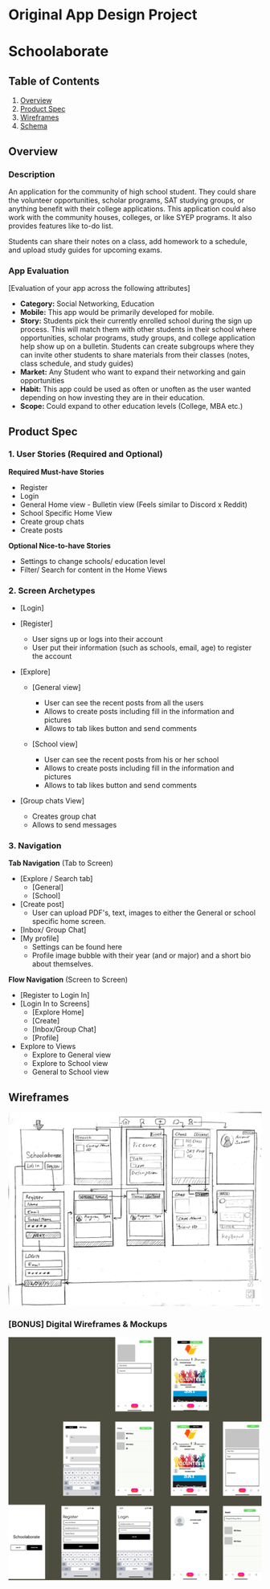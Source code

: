 Original App Design Project
===

# Schoolaborate

## Table of Contents
1. [Overview](#Overview)
1. [Product Spec](#Product-Spec)
1. [Wireframes](#Wireframes)
2. [Schema](#Schema)

## Overview
### Description
An application for the community of high school student. They could share the volunteer opportunities, scholar programs, SAT studying groups, or anything benefit with their college applications. This application could also work with the community houses, colleges, or like SYEP programs. It also provides features like to-do list. 

Students can share their notes on a class, add homework to a schedule, and upload study guides for upcoming exams.

### App Evaluation
[Evaluation of your app across the following attributes]
- **Category:** Social Networking, Education
- **Mobile:** This app would be primarily developed for mobile.
- **Story:** Students pick their currently enrolled school during the sign up process. This will match them with other students in their school where opportunities, scholar programs, study groups, and college application help show up on a bulletin. Students can create subgroups where they can invite other students to share materials from their classes (notes, class schedule, and study guides)
- **Market:** Any Student who want to expand their networking and gain opportunities
- **Habit:** This app could be used as often or unoften as the user wanted depending on how investing they are in their education.
- **Scope:** Could expand to other education levels (College, MBA etc.)


## Product Spec

### 1. User Stories (Required and Optional)

**Required Must-have Stories**

* Register
* Login
* General Home view - Bulletin view (Feels similar to Discord x Reddit)
* School Specific Home View
* Create group chats
* Create posts

**Optional Nice-to-have Stories**

* Settings to change schools/ education level
* Filter/ Search for content in the Home Views

### 2. Screen Archetypes

* [Login]
* [Register]
   * User signs up or logs into their account
   * User put their information (such as schools, email, age) to register the account
* [Explore]
   * [General view]
       * User can see the recent posts from all the users
       * Allows to create posts including fill in the information and pictures
       *  Allows to tab likes button and send comments
    
   * [School view]
       * User can see the recent posts from his or her school
       * Allows to create posts including fill in the information and pictures
       * Allows to tab likes button and send comments
     
* [Group chats View]
   * Creates group chat
   * Allows to send messages 

### 3. Navigation

**Tab Navigation** (Tab to Screen)

* [Explore / Search tab]
    * [General]
    * [School]
* [Create post]
    * User can upload PDF's, text, images to either the General or school specific home screen.
* [Inbox/ Group Chat]
* [My profile]
    * Settings can be found here
    * Profile image bubble with their year (and or major) and a short bio about themselves.

**Flow Navigation** (Screen to Screen)

* [Register to Login In]
* [Login In to Screens]
   * [Explore Home]
   * [Create]
   * [Inbox/Group Chat]
   * [Profile]
* Explore to Views
    * Explore to General view
    * Explore to School view
    * General to School view

## Wireframes
<img src="assets/PHOTO-2022-04-09-12-04-48.jpg" width=600>

### [BONUS] Digital Wireframes & Mockups
<img src="assets/Schoolaborate.png" width=600>
